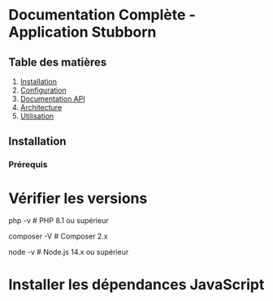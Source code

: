 # Documentation Complète - Application Stubborn

## Table des matières
1. [Installation](#installation)
2. [Configuration](#configuration)
3. [Documentation API](#documentation-api)
4. [Architecture](#architecture)
5. [Utilisation](#utilisation)

## Installation

### Prérequis

# Vérifier les versions

php -v        # PHP 8.1 ou supérieur

composer -V   # Composer 2.x

node -v       # Node.js 14.x ou supérieur


# Installer les dépendances JavaScript
